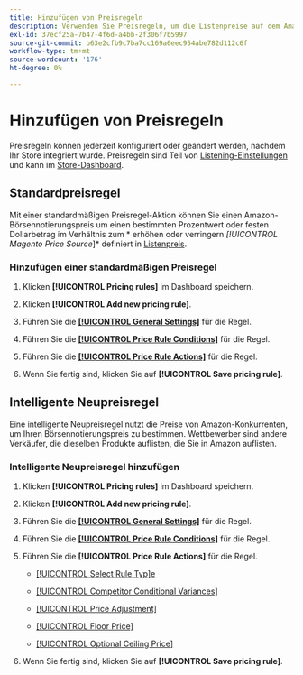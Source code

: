 ```yaml
---
title: Hinzufügen von Preisregeln
description: Verwenden Sie Preisregeln, um die Listenpreise auf dem Amazon Marketplace für Ihren Commerce-Produktkatalog zu verwalten.
exl-id: 37ecf25a-7b47-4f6d-a4bb-2f306f7b5997
source-git-commit: b63e2cfb9c7ba7cc169a6eec954abe782d112c6f
workflow-type: tm+mt
source-wordcount: '176'
ht-degree: 0%

---
```


# Hinzufügen von Preisregeln

Preisregeln können jederzeit konfiguriert oder geändert werden, nachdem Ihr Store integriert wurde. Preisregeln sind Teil von [Listening-Einstellungen](./listing-settings.md) und kann im [Store-Dashboard](./amazon-store-dashboard.md).

## Standardpreisregel

Mit einer standardmäßigen Preisregel-Aktion können Sie einen Amazon-Börsennotierungspreis um einen bestimmten Prozentwert oder festen Dollarbetrag im Verhältnis zum * erhöhen oder verringern *[!UICONTROL Magento Price Source*]* definiert in [Listenpreis](./listing-price.md).

### Hinzufügen einer standardmäßigen Preisregel

1. Klicken **[!UICONTROL Pricing rules]** im Dashboard speichern.

1. Klicken **[!UICONTROL Add new pricing rule]**.

1. Führen Sie die **[[!UICONTROL General Settings]](./pricing-rule-general-settings.md)** für die Regel.

1. Führen Sie die **[[!UICONTROL Price Rule Conditions]](./pricing-rule-conditions.md)** für die Regel.

1. Führen Sie die **[[!UICONTROL Price Rule Actions]](./standard-price-rules.md)** für die Regel.

1. Wenn Sie fertig sind, klicken Sie auf **[!UICONTROL Save pricing rule]**.

## Intelligente Neupreisregel

Eine intelligente Neupreisregel nutzt die Preise von Amazon-Konkurrenten, um Ihren Börsennotierungspreis zu bestimmen. Wettbewerber sind andere Verkäufer, die dieselben Produkte auflisten, die Sie in Amazon auflisten.

### Intelligente Neupreisregel hinzufügen

1. Klicken **[!UICONTROL Pricing rules]** im Dashboard speichern.

1. Klicken **[!UICONTROL Add new pricing rule]**.

1. Führen Sie die **[[!UICONTROL General Settings]](./pricing-rule-general-settings.md)** für die Regel.

1. Führen Sie die **[[!UICONTROL Price Rule Conditions]](./pricing-rule-conditions.md)** für die Regel.

1. Führen Sie die **[!UICONTROL Price Rule Actions]** für die Regel.

   - [[!UICONTROL Select Rule Typ]e](./intelligent-repricing-rules.md)

   - [[!UICONTROL Competitor Conditional Variances]](./competitor-conditional-variances.md)

   - [[!UICONTROL Price Adjustment]](./price-adjustment.md)

   - [[!UICONTROL Floor Price]](./floor-price.md)

   - [[!UICONTROL Optional Ceiling Price]](./optional-ceiling-price.md)

1. Wenn Sie fertig sind, klicken Sie auf **[!UICONTROL Save pricing rule]**.
